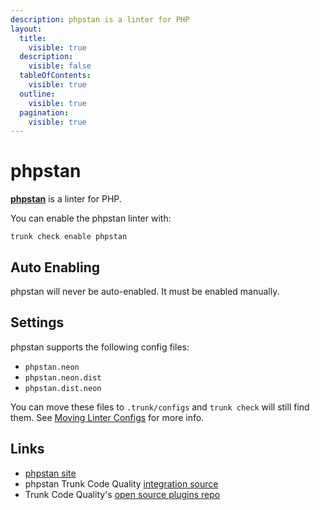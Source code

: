 ```yaml
---
description: phpstan is a linter for PHP
layout:
  title:
    visible: true
  description:
    visible: false
  tableOfContents:
    visible: true
  outline:
    visible: true
  pagination:
    visible: true
---
```


# phpstan

[**phpstan**](https://phpstan.org/) is a linter for PHP.

You can enable the phpstan linter with:

```shell
trunk check enable phpstan
```

## Auto Enabling

phpstan will never be auto-enabled. It must be enabled manually.

## Settings

phpstan supports the following config files:

* `phpstan.neon`
* `phpstan.neon.dist`
* `phpstan.dist.neon`

You can move these files to `.trunk/configs` and `trunk check` will still find them. See [Moving Linter Configs](broken-reference) for more info.

## Links

* [phpstan site](https://phpstan.org/)
* phpstan Trunk Code Quality [integration source](https://github.com/trunk-io/plugins/tree/main/linters/phpstan)
* Trunk Code Quality's [open source plugins repo](https://github.com/trunk-io/plugins/tree/main)
